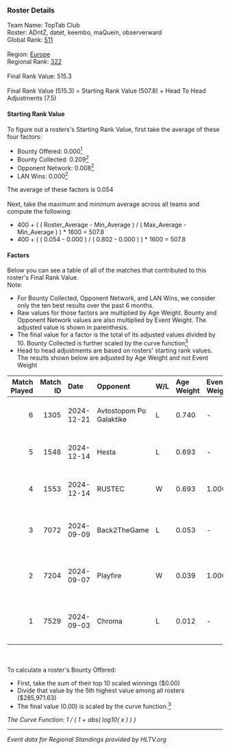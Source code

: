 ### Roster Details<br />
Team Name: TopTab Club<br />
Roster: ADntZ, datet, keembo, maQuein, observerward<br />
Global Rank: [511](../../standings_global_2025_02_28.md)<br />
<br />
Region: [Europe]( ../../standings_europe_2025_02_28.md)<br />
Regional Rank: [322]( ../../standings_europe_2025_02_28.md)<br />
<br />
Final Rank Value:  515.3<br />
<br />
Final Rank Value (515.3) = Starting Rank Value (507.8) + Head To Head Adjustments (7.5)<br />

#### Starting Rank Value<br />
To figure out a rosters's Starting Rank Value, first take the average of these four factors:<br />
- Bounty Offered: 0.000[<sup>1</sup>](#table2)
- Bounty Collected: 0.209[<sup>2</sup>](#table1)
- Opponent Network: 0.008[<sup>2</sup>](#table1)
- LAN Wins: 0.000[<sup>2</sup>](#table1)

The average of these factors is 0.054<br />
<br />
Next, take the maximum and minimum average across all teams and compute the following:<br />
- 400 + ( ( Roster_Average - Min_Average ) / ( Max_Average - Min_Average ) ) * 1600 = 507.8
- 400 + ( ( 0.054 - 0.000 ) / ( 0.802 - 0.000 ) ) * 1600 = 507.8


#### Factors<br />
Below you can see a table of all of the matches that contributed to this roster's Final Rank Value.<br />
Note:<br />

- For Bounty Collected, Opponent Network, and LAN Wins, we consider only the ten best results over the past 6 months.
- Raw values for those factors are multiplied by Age Weight. Bounty and Opponent Network values are also multiplied by Event Weight. The adjusted value is shown in parenthesis.
- The final value for a factor is the total of its adjusted values divided by 10. Bounty Collected is further scaled by the curve function[<sup>3</sup>](#curveFunction)
- Head to head adjustments are based on rosters' starting rank values. The results shown below are adjusted by Age Weight and not Event Weight
<span id="table1"></span><br />


| Match Played | Match ID | Date       | Opponent                | W/L | Age Weight | Event Weight | Bounty Collected | Opponent Network | LAN Wins  | H2H Adj. | Roster                                       |
| -: | -: | :- | :- | :- | :- | :- | :- | :- | :- | -: | :- |
|            6 |     1305 | 2024-12-21 | Avtostopom Po Galaktike | L   | 0.740      | -            | -                | -                | -         |    -7.34 | ADntZ, datet, keembo, maQuein, observerward  |
|            5 |     1548 | 2024-12-14 | Hesta                   | L   | 0.693      | -            | -                | -                | -         |    -1.92 | ADntZ, feetje, keembo, maQuein, observerward |
|            4 |     1553 | 2024-12-14 | RUSTEC                  | W   | 0.693      | 1.000        | 0.002 (0.002)    | 0.109 (0.075)    | 0 (0.000) |    16.47 | ADntZ, feetje, keembo, maQuein, observerward |
|            3 |     7072 | 2024-09-09 | Back2TheGame            | L   | 0.053      | -            | -                | -                | -         |    -0.30 | ADntZ, keembo, maQuein, observerward, rezn9  |
|            2 |     7204 | 2024-09-07 | Playfire                | W   | 0.039      | 1.000        | 0.001 (0.000)    | 0.000 (0.000)    | 0 (0.000) |     0.65 | ADntZ, keembo, maQuein, observerward, rezn9  |
|            1 |     7529 | 2024-09-03 | Chroma                  | L   | 0.012      | -            | -                | -                | -         |    -0.08 | ADntZ, keembo, maQuein, observerward, rezn9  |

<br />
<span id="table2"></span><br />
To calculate a roster's Bounty Offered:<br />

- First, take the sum of their top 10 scaled winnings ($0.00)
- Divide that value by the 5th highest value among all rosters ($285,971.63)
- The final value (0.00) is scaled by the curve function.[<sup>3</sup>](#curveFunction)

<span id="curveFunction"></span>_The Curve Function: 1 / ( 1 + abs( log10( x ) ) )_<br />

---
_Event data for Regional Standings provided by HLTV.org_<br />

